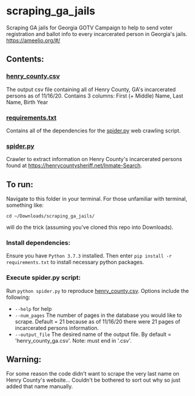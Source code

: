 # scraping_ga_jails
Scraping GA jails for Georgia GOTV Campaign to help to send voter registration and ballot info to every incarcerated person in Georgia's jails. https://ameelio.org/#/

## Contents:

### [henry_county.csv](henry_county.csv)
The output csv file containing all of Henry County, GA's incarcerated persons as of 11/16/20. Contains 3 columns: First (+ Middle) Name, Last Name, Birth Year

### [requirements.txt](requirements.txt)
Contains all of the dependencies for the [spider.py](spider.py) web crawling script.

### [spider.py](spider.py)
Crawler to extract information on Henry County's incarcerated persons found at https://henrycountysheriff.net/Inmate-Search.

## To run:
Navigate to this folder in your terminal. For those unfamiliar with terminal, something like: 
```
cd ~/Downloads/scraping_ga_jails/
``` 
will do the trick (assuming you've cloned this repo into Downloads).

### Install dependencies:
Ensure you have `Python 3.7.3` installed. Then enter `pip install -r requirements.txt` to install necessary python packages.

### Execute spider.py script:
Run `python spider.py` to reproduce [henry_county.csv](henry_county.csv). Options include the following:
* `--help` for help
* `--num_pages` The number of pages in the database you would like to scrape. Default = 21 because as of 11/16/20 there were 21 pages of incarcerated persons information.
* `--output_file` The desired name of the output file. By default = 'henry_county_ga.csv'. Note: must end in '.csv'.

## Warning:
For some reason the code didn't want to scrape the very last name on Henry County's website... Couldn't be bothered to sort out why so just added that name manually.
